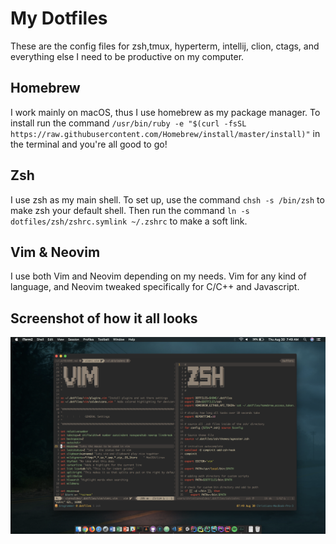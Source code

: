 # My Dotfiles

These are the config files for zsh,tmux, hyperterm, intellij, clion, ctags, and everything
else I need to be productive on my computer.

## Homebrew
I work mainly on macOS, thus I use homebrew as my package manager.
To install run the command `/usr/bin/ruby -e "$(curl -fsSL https://raw.githubusercontent.com/Homebrew/install/master/install)"` in the terminal and you're all good to go!

## Zsh
I use zsh as my main shell. To set up, use the command `chsh -s /bin/zsh` to make zsh your default shell. Then run the command `ln -s dotfiles/zsh/zshrc.symlink ~/.zshrc` to make a soft link.

## Vim & Neovim
I use both Vim and Neovim depending on my needs. Vim for any kind of language, and Neovim tweaked specifically for C/C++ and Javascript.

## Screenshot of how it all looks
![alt text](images/pic1.png "Logo Title Text 1")
